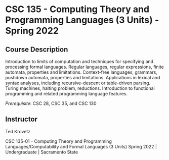 # CSC 135 - Computing Theory and Programming Languages (3 Units) - Spring 2022

## Course Description

Introduction to limits of computation and techniques for specifying and processing formal languages. Regular languages, regular expressions, finite automata, properties and limitations. Context-free languages, grammars, pushdown automata, properties and limitations. Applications in lexical and syntax analyses, including recursive-descent or table-driven parsing. Turing machines, halting problem, reductions. Introduction to functional programming and related programming language features.

_Prerequisite_: CSC 28, CSC 35, and CSC 130

## Instructor

Ted Krovetz

CSC 135-01 - Computing Theory and Programming Languages/Computability and Formal Languages (3 Units)
Spring 2022 | Undergraduate | Sacramento State

